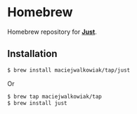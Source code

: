 # Homebrew

Homebrew repository for **[Just](https://just.maciejwalkowiak.com/)**.

## Installation

```sh
$ brew install maciejwalkowiak/tap/just
```

Or

```sh
$ brew tap maciejwalkowiak/tap
$ brew install just
```
